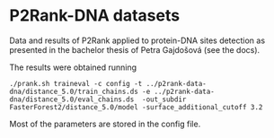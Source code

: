 # P2Rank-DNA datasets

Data and results of P2Rank applied to protein-DNA sites detection
as presented in the bachelor thesis of Petra Gajdošová (see the docs).

The results were obtained running

```
./prank.sh traineval -c config -t ../p2rank-data-dna/distance_5.0/train_chains.ds -e ../p2rank-data-dna/distance_5.0/eval_chains.ds  -out_subdir FasterForest2/distance_5.0/model -surface_additional_cutoff 3.2
```

Most of the parameters are stored in the config file.

